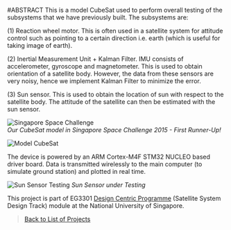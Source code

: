 #ABSTRACT
This is a model CubeSat used to perform overall testing of the subsystems that we have previously built. The subsystems are:   
   
(1) Reaction wheel motor. This is often used in a satellite system for attitude control such as pointing to a certain direction i.e. earth (which is useful for taking image of earth).   
   
(2) Inertial Measurement Unit + Kalman Filter. IMU consists of accelerometer, gyroscope and magnetometer. This is used to obtain orientation of a satellite body. However, the data from these sensors are very noisy, hence we implement Kalman Filter to minimize the error.    
   
(3) Sun sensor. This is used to obtain the location of sun with respect to the satellite body. The attitude of the satellite can then be estimated with the sun sensor.     

![Singapore Space Challenge](https://dl.dropboxusercontent.com/s/y3ok9bjl0iokjir/space_challenge.jpg?dl=0)  
_Our CubeSat model in Singapore Space Challenge 2015 - First Runner-Up!_   
    
![Model CubeSat](https://dl.dropboxusercontent.com/s/vtn1witlhqcmxv3/adcs.jpg?dl=0)  
  
The device is powered by an ARM Cortex-M4F STM32 NUCLEO based driver board. Data is transmitted wirelessly to the main computer (to simulate ground station) and plotted in real time.
  
![Sun Sensor Testing](https://dl.dropboxusercontent.com/s/m5ftxcnadlga46e/sun_sensor.jpg?dl=0)
_Sun Sensor under Testing_  

This project is part of EG3301 [Design Centric Programme](http://www.eng.nus.edu.sg/edic/about.html) (Satellite System Design Track) module at the National University of Singapore.
    
   
>[Back to List of Projects](https://edwardelson.github.io)  
